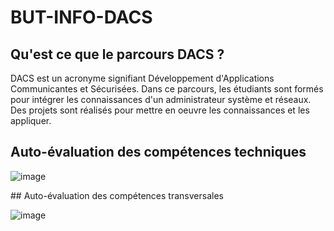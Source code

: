 # BUT-INFO-DACS

## Qu'est ce que le parcours DACS ? 

DACS est un acronyme signifiant Développement d'Applications Communicantes et Sécurisées. Dans ce parcours, les étudiants sont formés pour intégrer les connaissances d'un administrateur système et réseaux. Des projets sont réalisés pour mettre en oeuvre les connaissances et les appliquer.  

## Auto-évaluation des compétences techniques 

![image](https://github.com/Almasty007/BUT-INFO-DACS/assets/92909356/262105ed-da2c-41e4-b734-1cde2ad78d6e)


## Auto-évaluation des compétences transversales 

![image](https://github.com/Almasty007/BUT-INFO-DACS/assets/92909356/9cdcf74c-417c-4f54-9135-e4c28a4155e8)
